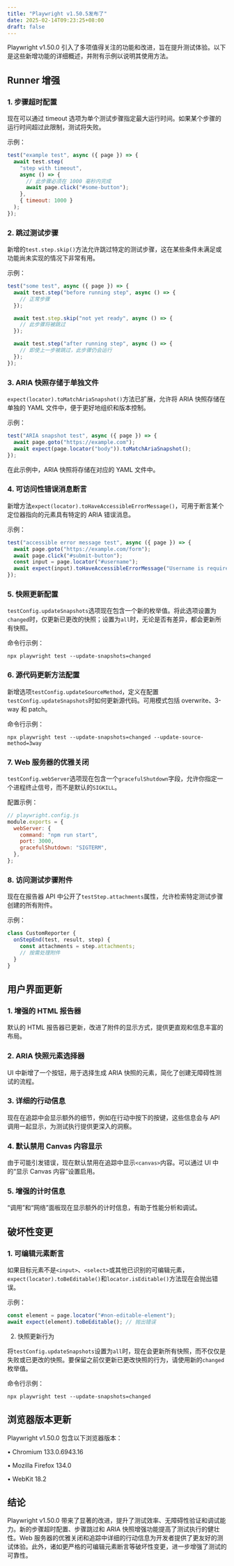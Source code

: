 ```yaml
---
title: "Playwright v1.50.5发布了"
date: 2025-02-14T09:23:25+08:00
draft: false
---
```


Playwright v1.50.0 引入了多项值得关注的功能和改进，旨在提升测试体验。以下是这些新增功能的详细概述，并附有示例以说明其使用方法。

## Runner 增强

### 1. 步骤超时配置

现在可以通过 timeout 选项为单个测试步骤指定最大运行时间。如果某个步骤的运行时间超过此限制，测试将失败。

示例：

```javascript
test("example test", async ({ page }) => {
  await test.step(
    "step with timeout",
    async () => {
      // 此步骤必须在 1000 毫秒内完成
      await page.click("#some-button");
    },
    { timeout: 1000 }
  );
});
```

### 2. 跳过测试步骤

新增的`test.step.skip()`方法允许跳过特定的测试步骤，这在某些条件未满足或功能尚未实现的情况下非常有用。

示例：

```javascript
test("some test", async ({ page }) => {
  await test.step("before running step", async () => {
    // 正常步骤
  });

  await test.step.skip("not yet ready", async () => {
    // 此步骤将被跳过
  });

  await test.step("after running step", async () => {
    // 即使上一步被跳过，此步骤仍会运行
  });
});
```

### 3. ARIA 快照存储于单独文件

`expect(locator).toMatchAriaSnapshot()`方法已扩展，允许将 ARIA 快照存储在单独的 YAML 文件中，便于更好地组织和版本控制。

示例：

```javascript
test("ARIA snapshot test", async ({ page }) => {
  await page.goto("https://example.com");
  await expect(page.locator("body")).toMatchAriaSnapshot();
});
```

在此示例中，ARIA 快照将存储在对应的 YAML 文件中。

### 4. 可访问性错误消息断言

新增方法`expect(locator).toHaveAccessibleErrorMessage()`，可用于断言某个定位器指向的元素具有特定的 ARIA 错误消息。

示例：

```javascript
test("accessible error message test", async ({ page }) => {
  await page.goto("https://example.com/form");
  await page.click("#submit-button");
  const input = page.locator("#username");
  await expect(input).toHaveAccessibleErrorMessage("Username is required");
});
```

### 5. 快照更新配置

`testConfig.updateSnapshots`选项现在包含一个新的枚举值。将此选项设置为`changed`时，仅更新已更改的快照；设置为`all`时，无论是否有差异，都会更新所有快照。

命令行示例：

```
npx playwright test --update-snapshots=changed

```

### 6. 源代码更新方法配置

新增选项`testConfig.updateSourceMethod`，定义在配置`testConfig.updateSnapshots`时如何更新源代码。可用模式包括 overwrite、3-way 和 patch。

命令行示例：

```text
npx playwright test --update-snapshots=changed --update-source-method=3way
```

### 7. Web 服务器的优雅关闭

`testConfig.webServer`选项现在包含一个`gracefulShutdown`字段，允许你指定一个进程终止信号，而不是默认的`SIGKILL`。

配置示例：

```javascript
// playwright.config.js
module.exports = {
  webServer: {
    command: "npm run start",
    port: 3000,
    gracefulShutdown: "SIGTERM",
  },
};
```

### 8. 访问测试步骤附件

现在在报告器 API 中公开了`testStep.attachments`属性，允许检索特定测试步骤创建的所有附件。

示例：

```javascript
class CustomReporter {
  onStepEnd(test, result, step) {
    const attachments = step.attachments;
    // 按需处理附件
  }
}
```

## 用户界面更新

### 1. 增强的 HTML 报告器

默认的 HTML 报告器已更新，改进了附件的显示方式，提供更直观和信息丰富的布局。

### 2. ARIA 快照元素选择器

UI 中新增了一个按钮，用于选择生成 ARIA 快照的元素，简化了创建无障碍性测试的流程。

### 3. 详细的行动信息

现在在追踪中会显示额外的细节，例如在行动中按下的按键，这些信息会与 API 调用一起显示，为测试执行提供更深入的洞察。

### 4. 默认禁用 Canvas 内容显示

由于可能引发错误，现在默认禁用在追踪中显示`<canvas>`内容。可以通过 UI 中的“显示 Canvas 内容”设置启用。

### 5. 增强的计时信息

“调用”和“网络”面板现在显示额外的计时信息，有助于性能分析和调试。

## 破坏性变更

### 1. 可编辑元素断言

如果目标元素不是`<input>`、`<select>`或其他已识别的可编辑元素，`expect(locator).toBeEditable()`和`locator.isEditable()`方法现在会抛出错误。

示例：

```javascript
const element = page.locator("#non-editable-element");
await expect(element).toBeEditable(); // 抛出错误
```

2. 快照更新行为

将`testConfig.updateSnapshots`设置为`all`时，现在会更新所有快照，而不仅仅是失败或已更改的快照。要保留之前仅更新已更改快照的行为，请使用新的`changed`枚举值。

命令行示例：

```
npx playwright test --update-snapshots=changed

```

## 浏览器版本更新

Playwright v1.50.0 包含以下浏览器版本：

• Chromium 133.0.6943.16

• Mozilla Firefox 134.0

• WebKit 18.2

## 结论

Playwright v1.50.0 带来了显著的改进，提升了测试效率、无障碍性验证和调试能力。新的步骤超时配置、步骤跳过和 ARIA 快照增强功能提高了测试执行的健壮性。Web 服务器的优雅关闭和追踪中详细的行动信息为开发者提供了更友好的测试体验。此外，诸如更严格的可编辑元素断言等破坏性变更，进一步增强了测试的可靠性。
